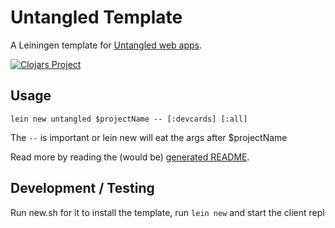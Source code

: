 # Untangled Template

A Leiningen template for [Untangled web apps](http://untangled-web.github.io/untangled/).

[![Clojars
Project](https://img.shields.io/clojars/v/untangled/lein-template.svg)](https://clojars.org/untangled/lein-template)

## Usage

`lein new untangled $projectName -- [:devcards] [:all]`

The `--` is important or lein new will eat the args after $projectName

Read more by reading the (would be) [generated README](/resources/leiningen/new/untangled/README.md).

## Development / Testing

Run new.sh for it to install the template, run `lein new` and start the client repl

